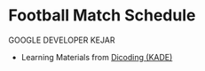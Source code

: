 # Football Match Schedule
GOOGLE DEVELOPER KEJAR
- Learning Materials from [Dicoding (KADE)](https://www.dicoding.com/academies/55)
